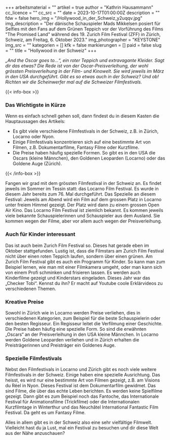 +++
arbeitsmaterial = ""
artikel = true
author = "Kathrin Hausammann"
cc_licence = ""
cc_src = ""
date = 2023-10-17T01:00:00Z
description = ""
fdw = false
hero_img = "/Hollywood_in_der_Schweiz_y2uqqv.jpg"
img_description = "Der dänische Schauspieler Mads Mikkelsen posiert für Selfies mit den Fans auf dem Grünen Teppich vor der Vorführung des Films \"The Promised Land\" während des 19. Zurich Film Festival (ZFF) in Zürich, Schweiz, am Freitag, 6. Oktober 2023."
img_photographer = "KEYSTONE"
img_src = ""
kategorien = []
kfk = false
markierungen = []
paid = false
slug = ""
title = "Hollywood in der Schweiz"
+++

_„And the Oscar goes to…“, ein roter Teppich und extravagante Kleider. Sagt dir das etwas? Die Rede ist von der Oscar-Preisverleihung, der wohl grössten Preisverleihung in der Film- und Kinowelt. Sie wird jeweils im März in den USA durchgeführt. Gibt es so etwas auch in der Schweiz? Und ob! Richten wir die Scheinwerfer mal auf die Schweizer Filmfestivals._

{{< info-box >}} <h3>Das Wichtigste in Kürze</h3>

<p>Wenn es einfach schnell gehen soll, dann findest du in diesem Kasten die Hauptaussagen des Artikels:</p>

<ul>

<li>Es gibt viele verschiedene Filmfestivals in der Schweiz, z.B. in Zürich, Locarno oder Nyon.</li>

<li>Einige Filmfestivals konzentrieren sich auf eine bestimmte Art von Filmen, z.B. Dokumentarfilme, Fantasy Filme oder Kurzfilme.</li>

<li>Die Preise haben häufig spezielle Formen. So gibt es in den USA die Oscars (kleine Männchen), den Goldenen Leoparden (Locarno) oder das Goldene Auge (Zürich).</li>

</ul> {{< /info-box >}}

Fangen wir grad mit dem grössten Filmfestival in der Schweiz an. Es findet jeweils im Sommer im Tessin statt: das Locarno Film Festival. Es wurde in diesem Jahr bereits zum 76. Mal durchgeführt. Das Spezielle an diesem Festival: Jeweils am Abend wird ein Film auf dem grossen Platz in Locarno unter freiem Himmel gezeigt. Der Platz wird dann zu einem grossen Open Air Kino. Das Locarno Film Festival ist ziemlich bekannt. Es kommen jeweils viele bekannte Schauspielerinnen und Schauspieler aus dem Ausland. Sie kommen wegen der Filme, aber vor allem auch wegen der Preisverleihung.

### Auch für Kinder interessant

Das ist auch beim Zurich Film Festival so. Dieses hat gerade eben im Oktober stattgefunden. Lustig ist, dass die Filmstars am Zurich Film Festival nicht über einen roten Teppich laufen, sondern über einen grünen. Am Zurich Film Festival gibt es auch ein Programm für Kinder. So kann man zum Beispiel lernen, wie man mit einer Filmkamera umgeht, oder man kann sich von einem Profi schminken und frisieren lassen. Es werden auch Kinderfilme gezeigt und Kinderstars eingeladen. Dieses Jahr war das „Checker Tobi“. Kennst du ihn? Er macht auf Youtube coole Erklärvideos zu verschiedenen Themen.

### Kreative Preise

Sowohl in Zürich wie in Locarno werden Preise verliehen, dies in verschiedenen Kategorien, zum Beispiel für die beste Schauspielerin oder den besten Regisseur. Ein Regisseur leitet die Verfilmung einer Geschichte. Die Preise haben häufig eine spezielle Form. So sind die erwähnten „Oscars“ an der Preisverleihung in den USA kleine Männchen. In Locarno werden Goldene Leoparden verliehen und in Zürich erhalten die Preisträgerinnen und Preisträger ein Goldenes Auge.

### Spezielle Filmfestivals

Nebst den Filmfestivals in Locarno und Zürich gibt es noch viele weitere Filmfestivals in der Schweiz. Einige haben eine spezielle Ausrichtung. Das heisst, es wird nur eine bestimmte Art von Filmen gezeigt, z.B. am Visions du Réel in Nyon. Dieses Festival ist dem Dokumentarfilm gewidmet. Das sind Filme, die über das echte Leben berichten. Es werden keine Spielfilme gezeigt. Dann gibt es zum Beispiel noch das Fantoche, das Internationale Festival für Animationsfilme (Trickfilme) oder die Internationalen Kurzfilmtage in Winterthur und das Neuchâtel International Fantastic Film Festival. Da geht es um Fantasy Filme.

Alles in allem gibt es in der Schweiz also eine sehr vielfältige Filmwelt. Vielleicht hast du ja Lust, mal ein Festival zu besuchen und dir diese Welt aus der Nähe anzuschauen?
